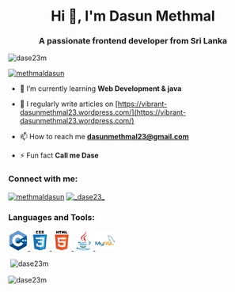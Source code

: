 <h1 align="center">Hi 👋, I'm Dasun Methmal</h1>
<h3 align="center">A passionate frontend developer from Sri Lanka</h3>

<p align="left"> <img src="https://komarev.com/ghpvc/?username=dase23m&label=Profile%20views&color=0e75b6&style=flat" alt="dase23m" /> </p>

<p align="left"> <a href="https://twitter.com/methmaldasun" target="blank"><img src="https://img.shields.io/twitter/follow/methmaldasun?logo=twitter&style=for-the-badge" alt="methmaldasun" /></a> </p>

- 🌱 I’m currently learning **Web Development & java**

- 📝 I regularly write articles on [https://vibrant-dasunmethmal23.wordpress.com/](https://vibrant-dasunmethmal23.wordpress.com/)

- 📫 How to reach me **dasunmethmal23@gmail.com**

- ⚡ Fun fact **Call me Dase**

<h3 align="left">Connect with me:</h3>
<p align="left">
<a href="https://twitter.com/methmaldasun" target="blank"><img align="center" src="https://raw.githubusercontent.com/rahuldkjain/github-profile-readme-generator/master/src/images/icons/Social/twitter.svg" alt="methmaldasun" height="30" width="40" /></a>
<a href="https://instagram.com/_dase23_" target="blank"><img align="center" src="https://raw.githubusercontent.com/rahuldkjain/github-profile-readme-generator/master/src/images/icons/Social/instagram.svg" alt="_dase23_" height="30" width="40" /></a>
</p>

<h3 align="left">Languages and Tools:</h3>
<p align="left"> <a href="https://www.w3schools.com/cpp/" target="_blank" rel="noreferrer"> <img src="https://raw.githubusercontent.com/devicons/devicon/master/icons/cplusplus/cplusplus-original.svg" alt="cplusplus" width="40" height="40"/> </a> <a href="https://www.w3schools.com/css/" target="_blank" rel="noreferrer"> <img src="https://raw.githubusercontent.com/devicons/devicon/master/icons/css3/css3-original-wordmark.svg" alt="css3" width="40" height="40"/> </a> <a href="https://www.w3.org/html/" target="_blank" rel="noreferrer"> <img src="https://raw.githubusercontent.com/devicons/devicon/master/icons/html5/html5-original-wordmark.svg" alt="html5" width="40" height="40"/> </a> <a href="https://www.java.com" target="_blank" rel="noreferrer"> <img src="https://raw.githubusercontent.com/devicons/devicon/master/icons/java/java-original.svg" alt="java" width="40" height="40"/> </a> <a href="https://www.mysql.com/" target="_blank" rel="noreferrer"> <img src="https://raw.githubusercontent.com/devicons/devicon/master/icons/mysql/mysql-original-wordmark.svg" alt="mysql" width="40" height="40"/> </a> </p>

<p>&nbsp;<img align="center" src="https://github-readme-stats.vercel.app/api?username=dase23m&show_icons=true&locale=en" alt="dase23m" /></p>

<p><img align="center" src="https://github-readme-streak-stats.herokuapp.com/?user=dase23m&" alt="dase23m" /></p>
